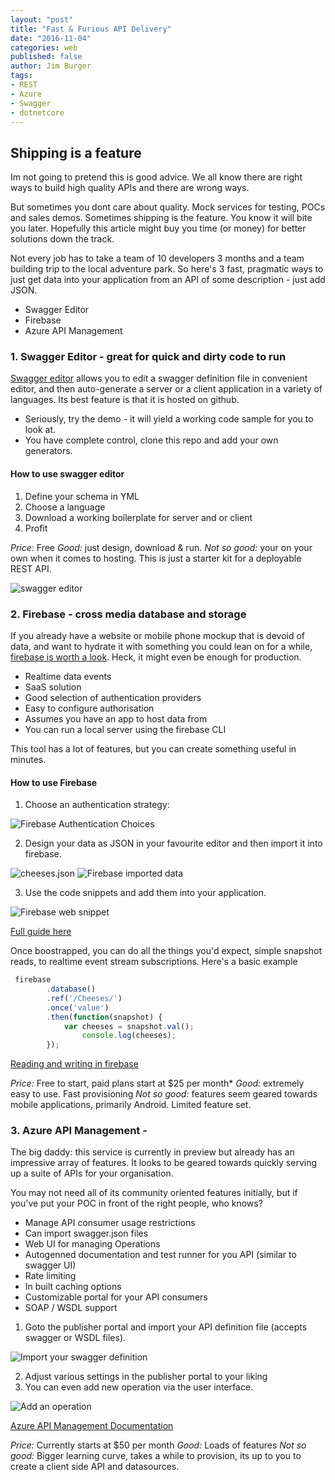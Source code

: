 ```yaml
---
layout: "post"
title: "Fast & Furious API Delivery"
date: "2016-11-04"
categories: web
published: false
author: Jim Burger
tags:
- REST
- Azure
- Swagger
- dotnetcore
---
```

## Shipping is a feature

Im not going to pretend this is good advice. We all know there are right ways to build high quality APIs and there are wrong ways.

But sometimes you dont care about quality. Mock services for testing, POCs and sales demos. Sometimes shipping is the feature. You know it will bite you later. Hopefully this article might buy you time (or money) for better solutions down the track.

Not every job has to take a team of 10 developers 3 months and a team building trip to the local adventure park. So here's 3 fast, pragmatic ways to just get data into your application from an API of some description - just add JSON.

- Swagger Editor
- Firebase
- Azure API Management

### 1. Swagger Editor - great for quick and dirty code to run

[Swagger editor](http://swagger.io/swagger-editor/) allows you to edit a swagger definition file in convenient editor, and then auto-generate a server or a client application in a variety of languages. Its best feature is that it is hosted on github. 

- Seriously, try the demo - it will yield a working code sample for you to look at.
- You have complete control, clone this repo and add your own generators.

#### How to use swagger editor

1. Define your schema in YML 
2. Choose a language 
3. Download a working boilerplate for server and or client
4. Profit

*Price:* Free
*Good:* just design, download & run.
*Not so good:* your on your own when it comes to hosting. This is just a starter kit for a deployable REST API.

![swagger editor](/assets/swagger-editor.png)

### 2. Firebase - cross media database and storage

If you already have a website or mobile phone mockup that is devoid of data, and want to hydrate it with something you could lean on for a while, [firebase is worth a look](https://firebase.google.com). Heck, it might even be enough for production.

- Realtime data events
- SaaS solution
- Good selection of authentication providers
- Easy to configure authorisation
- Assumes you have an app to host data from
- You can run a local server using the firebase CLI

This tool has a lot of features, but you can create something useful in minutes.

#### How to use Firebase

1. Choose an authentication strategy:

![Firebase Authentication Choices](/assets/fb-auth-choices.png)

2. Design your data as JSON in your favourite editor and then import it into firebase.

![cheeses.json](/assets/cheeses-json.png)
![Firebase imported data](/assets/fb-data.png)

3. Use the code snippets and add them into your application.

![Firebase web snippet](/assets/fb-add-web.png)

[Full guide here](https://firebase.google.com/docs/web/setup)

Once boostrapped, you can do all the things you'd expect, simple snapshot reads, to realtime event stream subscriptions. Here's a basic example

```javascript
 firebase
  		.database()
  		.ref('/Cheeses/')
  		.once('value')
  		.then(function(snapshot) {
 			var cheeses = snapshot.val();
				console.log(cheeses);
		});
```
[Reading and writing in firebase](https://firebase.google.com/docs/database/web/read-and-write)

*Price:* Free to start, paid plans start at $25 per month*
*Good:* extremely easy to use. Fast provisioning
*Not so good:* features seem geared towards mobile applications, primarily Android. Limited feature set.

### 3. Azure API Management - 

The big daddy: this service is currently in preview but already has an impressive array of features. It looks to be geared towards quickly serving up a suite of APIs for your organisation. 


You may not need all of its community oriented features initially, but if you've put your POC in front of the right people, who knows?

- Manage API consumer usage restrictions
- Can import swagger.json files
- Web UI for managing Operations
- Autogenned documentation and test runner for you API (similar to swagger UI)
- Rate limiting
- In built caching options
- Customizable portal for your API consumers
- SOAP / WSDL support

1. Goto the publisher portal and import your API definition file (accepts swagger or WSDL files). 

![Import your swagger definition](/assets/aam-import-swagger.png)

2. Adjust various settings in the publisher portal to your liking
3. You can even add new operation via the user interface.

![Add an operation](/assets/aam-add-operation.png)


[Azure API Management Documentation](https://docs.microsoft.com/en-us/azure/api-management/api-management-key-concepts)


*Price:* Currently starts at $50 per month
*Good:* Loads of features
*Not so good:* Bigger learning curve, takes a while to provision, its up to you to create a client side API and datasources.









